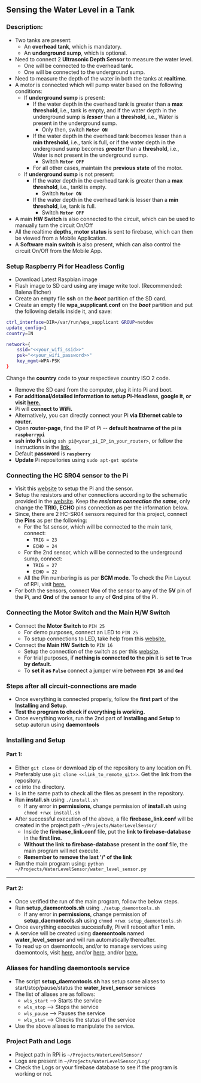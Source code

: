 ## Sensing the Water Level in a Tank
### Description:
* Two tanks are present:
	* An **overhead tank**, which is mandatory.
	* An **underground sump**, which is optional. 
* Need to connect 2 **Ultrasonic Depth Sensor** to measure the water level. 
	* One will be connected to the overhead tank. 
	* One will be connected to the underground sump. 
* Need to measure the depth of the water in both the tanks at **realtime**.
* A motor is connected which will pump water based on the following conditions:
	* If **underground sump** is present:
		* If the water depth in the overhead tank is greater than a **max threshold**, i.e., tank is empty, and if the water depth in the underground sump is _**lesser**_ than a **threshold**, i.e., Water is present in the underground sump.
			* Only then, switch **`Motor ON`**
		* If the water depth in the overhead tank becomes lesser than a **min threshold**, i.e., tank is full, or if the water depth in the underground sump becomes _**greater**_ than a **threshold**, i.e., Water is not present in the underground sump.
			* Switch **`Motor OFF`**
		* For all other cases, maintain the **previous state** of the motor.
	* If **underground sump** is not present:
		* If the water depth in the overhead tank is greater than a **max threshold**, i.e., tankl is empty.
			* Switch **`Motor ON`**
		* If the water depth in the overhead tank is lesser than a **min threshold**, i.e, tank is full.
			* Switch **`Motor OFF`**
* A main **HW Switch** is also connected to the circuit, which can be used to manually turn the circuit On/Off
* All the realtime **depths, motor status** is sent to firebase, which can then be viewed from a Mobile Application. 
* A **Software main switch** is also present, which can also control the circuit On/Off from the Mobile App. 

### Setup Raspberry Pi for Headless Config
* Download Latest Raspbian image
* Flash image to SD card using any image write tool. (Recommended: Balena Etcher)
* Create an empty file **ssh** on the _**boot**_ partition of the SD card. 
* Create an empty file **wpa_supplicant.conf** on the _**boot**_ partition and put the following details inside it, and save:
```bash
ctrl_interface=DIR=/var/run/wpa_supplicant GROUP=netdev
update_config=1
country=IN

network={
	ssid="<<your_wifi_ssid>>"
	psk="<<your_wifi_password>>"
	key_mgmt=WPA-PSK
}
```
Change the **country** code to your respectieve country ISO 2 code. 
* Remove the SD card from the computer, plug it into Pi and boot. 
* **For additional/detailed information to setup Pi-Headless, google it, or visit [here.](https://desertbot.io/blog/headless-raspberry-pi-3-bplus-ssh-wifi-setup)**
* Pi will **connect to WiFi.**
* Alternatively, you can directly connect your Pi **via Ethernet cable to router.**
* Open **router-page**, find the IP of Pi -- **default hostname of the pi is `raspberrypi`**
* **ssh into Pi** using `ssh pi@<your_pi_IP_in_your_router>`, or follow the instructions in the [link.](https://desertbot.io/blog/headless-raspberry-pi-3-bplus-ssh-wifi-setup) 
* Default **password** is **`raspberry`**
* **Update** Pi repositories using `sudo apt-get update`

### Connecting the **HC SR04** sensor to the Pi
* Visit this [website](https://www.modmypi.com/blog/hc-sr04-ultrasonic-range-sensor-on-the-raspberry-pi) to setup the Pi and the sensor. 
* Setup the resistors and other connections according to the schematic provided in the [website](https://www.modmypi.com/blog/hc-sr04-ultrasonic-range-sensor-on-the-raspberry-pi). Keep the _**resistors connection the same**_, only change the **TRIG, ECHO** pins connection as per the information below.
* Since, there are 2 HC-SR04 sensors required for this project, connect the **Pins** as per the following:
	* For the 1st sensor, which will be connected to the main tank, connect:
		* `TRIG = 23`
		* `ECHO = 24`
	* For the 2nd sensor, which will be connected to the underground sump, connect:
		* `TRIG = 27`
		* `ECHO = 22`
	* All the Pin numbering is as per **BCM mode**. To check the Pin Layout of RPi, visit [here.](https://pinout.xyz/)
* For both the sensors, connect **Vcc** of the sensor to any of the **5V** pin of the Pi, and **Gnd** of the sensor to any of **Gnd** pins of the Pi.

### Connecting the Motor Switch and the Main H/W Switch
* Connect the **Motor Switch** to `PIN 25`
	* For demo purposes, connect an LED to `PIN 25`
	* To setup connections to LED, take help from this [website.](https://thepihut.com/blogs/raspberry-pi-tutorials/27968772-turning-on-an-led-with-your-raspberry-pis-gpio-pins)
* Connect the **Main HW Switch** to `PIN 16`
	* Setup the connection of the switch as per this [website](https://electrosome.com/using-switch-raspberry-pi/).
	* For trial purposes, if **nothing is connected to the pin** it is **set to `True` by default.**
	* To **set it as `False`** connect a jumper wire between **`PIN 16`** and **`Gnd`**

### Steps after all circuit-connections are made
* Once everything is connected properly, follow the **first part** of the **Installing and Setup**. 
* __Test the program to check if everything is working.__
* Once everything works, run the 2nd part of **Installing and Setup** to setup autorun using **daemontools**

### Installing and Setup
#### Part 1:
* Either `git clone` or download zip of the repository to any location on Pi. 
* Preferably use `git clone <<link_to_remote_git>>`. Get the link from the repository. 
* `cd` into the directory.
* `ls` in the same path to check all the files as present in the repository. 
* Run **install.sh** using `./install.sh`
	* If any error in **permissions**, change permission of **install.sh** using `chmod +rwx install.sh`
* After successful execution of the above, a file **firebase_link.conf** will be created in the project path `~/Projects/WaterLevelSensor/`
	* Inside the **firebase_link.conf** file, put the **link to firebase-database** in the **first line.**
	* **Without the link to firebase-database** present in the **conf** file, the main program will not execute.
	* **Remember to remove the last '/' of the link**
* Run the main program using: `python ~/Projects/WaterLevelSensor/water_level_sensor.py`
* *******************************************************************************************
#### Part 2:
* Once verified the run of the main program, follow the below steps.
* Run **setup_daemontools.sh** using `./setup_daemontools.sh`
	* If any error in **permissions**, change permission of **setup_daemontools.sh** using `chmod +rwx setup_daemontools.sh`
* Once everything executes successfully, Pi will reboot after 1 min. 
* A service will be created using **daemontools** named **water_level_sensor** and will run automatically thereafter. 
* To read up on daemontools, and/or to manage services using daemontools, visit [here](http://samliu.github.io/2017/01/10/daemontools-cheatsheet.html), and/or [here](https://cr.yp.to/daemontools.html), and/or [here.](https://isotope11.com/blog/manage-your-services-with-daemontools)

### Aliases for handling daemontools service
* The script **setup_daemontools.sh** has setup some aliases to start/stop/pause/status the **water_level_sensor** services
* The list of aliases are as follows:
	* `wls_start` --> Starts the service
	* `wls_stop`  --> Stops the service
	* `wls_pause` --> Pauses the service
	* `wls_stat`  --> Checks the status of the service
* Use the above aliases to manipulate the service.

### Project Path and Logs
* Project path in RPi is `~/Projects/WaterLevelSensor/`
* Logs are present in `~/Projects/WaterLevelSensor/Log/`
* Check the Logs or your firebase database to see if the program is working or not. 
